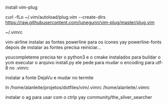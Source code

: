 
install vim-plug

curl -fLo ~/.vim/autoload/plug.vim --create-dirs \
    https://raw.githubusercontent.com/junegunn/vim-plug/master/plug.vim


~/.vimrc

vim-airline
instalar as fontes powerline para os icones
yay powerline-fonts
depois de instalar as fontes precisa reiniciar...


youcompleteme
precisa ter o python3 e o cmake instalados para buildar o ycm
executar o arquivo install.py
ele pede para mudar o encoding para utf-8 no .vimrc

instalar a fonte DejaVu e mudar no termite

ln /home/alanleite/projetos/dotfiles/vim/.vimrc /home/alanleite/.vimrc

instalar o ag para usar com o ctrlp
yay community/the_silver_searcher
